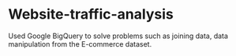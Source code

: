 # Website-traffic-analysis
Used Google BigQuery to solve problems such as joining data, data manipulation from the E-commerce dataset.

